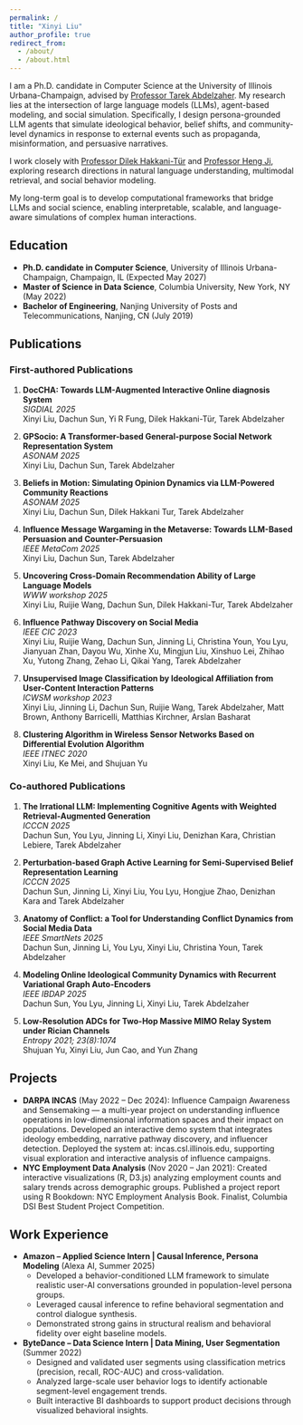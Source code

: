 ```yaml
---
permalink: /
title: "Xinyi Liu"
author_profile: true
redirect_from: 
  - /about/
  - /about.html
---
```


I am a Ph.D. candidate in Computer Science at the University of Illinois Urbana-Champaign, advised by [Professor Tarek Abdelzaher](https://abdelzaher.cs.illinois.edu/). My research lies at the intersection of large language models (LLMs), agent-based modeling, and social simulation. Specifically, I design persona-grounded LLM agents that simulate ideological behavior, belief shifts, and community-level dynamics in response to external events such as propaganda, misinformation, and persuasive narratives.

I work closely with [Professor Dilek Hakkani-Tür](https://siebelschool.illinois.edu/about/people/faculty/dilek) and [Professor Heng Ji](https://blender.cs.illinois.edu/hengji.html), exploring research directions in natural language understanding, multimodal retrieval, and social behavior modeling.

My long-term goal is to develop computational frameworks that bridge LLMs and social science, enabling interpretable, scalable, and language-aware simulations of complex human interactions.

## Education
- **Ph.D. candidate in Computer Science**, University of Illinois Urbana-Champaign, Champaign, IL (Expected May 2027)
- **Master of Science in Data Science**, Columbia University, New York, NY (May 2022)
- **Bachelor of Engineering**, Nanjing University of Posts and Telecommunications, Nanjing, CN (July 2019)

## Publications

### First-authored Publications
1. **DocCHA: Towards LLM-Augmented Interactive Online diagnosis System**  
   *SIGDIAL 2025*  
   Xinyi Liu, Dachun Sun, Yi R Fung, Dilek Hakkani-Tür, Tarek Abdelzaher

2. **GPSocio: A Transformer-based General-purpose Social Network Representation System**  
   *ASONAM 2025*  
   Xinyi Liu, Dachun Sun, Tarek Abdelzaher

3. **Beliefs in Motion: Simulating Opinion Dynamics via LLM-Powered Community Reactions**  
   *ASONAM 2025*  
   Xinyi Liu, Dachun Sun, Dilek Hakkani Tur, Tarek Abdelzaher

4. **Influence Message Wargaming in the Metaverse: Towards LLM-Based Persuasion and Counter-Persuasion**  
   *IEEE MetaCom 2025*  
   Xinyi Liu, Dachun Sun, Tarek Abdelzaher

5. **Uncovering Cross-Domain Recommendation Ability of Large Language Models**  
   *WWW workshop 2025*  
   Xinyi Liu, Ruijie Wang, Dachun Sun, Dilek Hakkani-Tur, Tarek Abdelzaher

6. **Influence Pathway Discovery on Social Media**  
   *IEEE CIC 2023*  
   Xinyi Liu, Ruijie Wang, Dachun Sun, Jinning Li, Christina Youn, You Lyu, Jianyuan Zhan, Dayou Wu, Xinhe Xu, Mingjun Liu, Xinshuo Lei, Zhihao Xu, Yutong Zhang, Zehao Li, Qikai Yang, Tarek Abdelzaher

7. **Unsupervised Image Classification by Ideological Affiliation from User-Content Interaction Patterns**  
   *ICWSM workshop 2023*  
   Xinyi Liu, Jinning Li, Dachun Sun, Ruijie Wang, Tarek Abdelzaher, Matt Brown, Anthony Barricelli, Matthias Kirchner, Arslan Basharat

8. **Clustering Algorithm in Wireless Sensor Networks Based on Differential Evolution Algorithm**  
   *IEEE ITNEC 2020*  
   Xinyi Liu, Ke Mei, and Shujuan Yu

### Co-authored Publications
1. **The Irrational LLM: Implementing Cognitive Agents with Weighted Retrieval-Augmented Generation**  
   *ICCCN 2025*  
   Dachun Sun, You Lyu, Jinning Li, Xinyi Liu, Denizhan Kara, Christian Lebiere, Tarek Abdelzaher

2. **Perturbation-based Graph Active Learning for Semi-Supervised Belief Representation Learning**  
   *ICCCN 2025*  
   Dachun Sun, Jinning Li, Xinyi Liu, You Lyu, Hongjue Zhao, Denizhan Kara and Tarek Abdelzaher

3. **Anatomy of Conflict: a Tool for Understanding Conflict Dynamics from Social Media Data**  
   *IEEE SmartNets 2025*  
   Dachun Sun, Jinning Li, You Lyu, Xinyi Liu, Christina Youn, Tarek Abdelzaher

4. **Modeling Online Ideological Community Dynamics with Recurrent Variational Graph Auto-Encoders**  
   *IEEE IBDAP 2025*  
   Dachun Sun, You Lyu, Jinning Li, Xinyi Liu, Tarek Abdelzaher

5. **Low-Resolution ADCs for Two-Hop Massive MIMO Relay System under Rician Channels**  
   *Entropy 2021; 23(8):1074*  
   Shujuan Yu, Xinyi Liu, Jun Cao, and Yun Zhang

## Projects
- **DARPA INCAS** (May 2022 – Dec 2024): Influence Campaign Awareness and Sensemaking — a multi-year project on understanding influence operations in low-dimensional information spaces and their impact on populations. Developed an interactive demo system that integrates ideology embedding, narrative pathway discovery, and influencer detection. Deployed the system at: incas.csl.illinois.edu, supporting visual exploration and interactive analysis of influence campaigns.
- **NYC Employment Data Analysis** (Nov 2020 – Jan 2021): Created interactive visualizations (R, D3.js) analyzing employment counts and salary trends across demographic groups. Published a project report using R Bookdown: NYC Employment Analysis Book. Finalist, Columbia DSI Best Student Project Competition.

## Work Experience
- **Amazon – Applied Science Intern | Causal Inference, Persona Modeling** (Alexa AI, Summer 2025)
  - Developed a behavior-conditioned LLM framework to simulate realistic user-AI conversations grounded in population-level persona groups.
  - Leveraged causal inference to refine behavioral segmentation and control dialogue synthesis.
  - Demonstrated strong gains in structural realism and behavioral fidelity over eight baseline models.
- **ByteDance – Data Science Intern | Data Mining, User Segmentation** (Summer 2022)
  - Designed and validated user segments using classification metrics (precision, recall, ROC-AUC) and cross-validation.
  - Analyzed large-scale user behavior logs to identify actionable segment-level engagement trends.
  - Built interactive BI dashboards to support product decisions through visualized behavioral insights.
